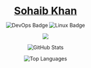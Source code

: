 <p align="center">
  <a href="https://github.com/sohaib1khan">
    <strong><span style="font-size: 2em;">Sohaib Khan</span></strong>
  </a>
</p>

<!-- Remove the name excerpt and add the following below the current intro -->
<p align="center">
  <img src="https://img.shields.io/badge/DevOps-Engineer-blue" alt="DevOps Badge" />
  <img src="https://img.shields.io/badge/Linux-Administrator-yellow" alt="Linux Badge" />
</p>

<p align="center">
  <a href="https://github.com/sohaib1khan">
    <img src="https://readme-typing-svg.demolab.com/?lines=DevOps%20·%20Linux%20System%20Administrator%20·%20Technical%20Support;Kubernetes%20%7C%20Docker%20%7C%20Terraform%20%7C%20Ansible;Home%20Lab%20Explorer%20%7C%20Cloud%20Automation;Always%20learning%20new%20things&font=Fira%20Code&center=true&width=700&height=45&color=ff9900&vCenter=true&pause=1000&size=22" />
  </a>
</p>

<p align="center">
  <img src="https://github-readme-stats.vercel.app/api?username=sohaib1khan&show_icons=true&theme=tokyonight" alt="GitHub Stats" />
</p>

<p align="center">
  <img src="https://github-readme-stats.vercel.app/api/top-langs/?username=sohaib1khan&layout=compact&theme=tokyonight" alt="Top Languages" />
</p>


<!--
**sohaib1khan/sohaib1khan** is a ✨ _special_ ✨ repository because its `README.md` (this file) appears on your GitHub profile.

Here are some ideas to get you started:

- 🔭 I’m currently working on ...
- 🌱 I’m currently learning ...
- 👯 I’m looking to collaborate on ...
- 🤔 I’m looking for help with ...
- 💬 Ask me about ...
- 📫 How to reach me: ...
- 😄 Pronouns: ...
- ⚡ Fun fact: ...
-->

